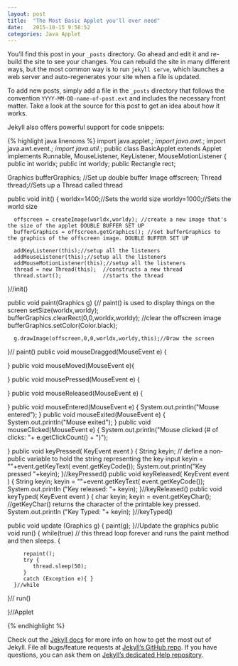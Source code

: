 ```yaml
---
layout: post
title:  "The Most Basic Applet you'll ever need"
date:   2015-10-15 9:58:52
categories: Java Applet
---
```

You’ll find this post in your `_posts` directory. Go ahead and edit it and re-build the site to see your changes. You can rebuild the site in many different ways, but the most common way is to run `jekyll serve`, which launches a web server and auto-regenerates your site when a file is updated.

To add new posts, simply add a file in the `_posts` directory that follows the convention `YYYY-MM-DD-name-of-post.ext` and includes the necessary front matter. Take a look at the source for this post to get an idea about how it works.

Jekyll also offers powerful support for code snippets:

{% highlight java linenoms %}
import java.applet.*;
import java.awt.*;
import java.awt.event.*;
import java.util.*;
public class BasicApplet extends Applet implements Runnable, MouseListener, KeyListener, MouseMotionListener
{
   public int worldx;
   public int worldy;
   public Rectangle rect;
   
   Graphics bufferGraphics; //Set up double buffer
   Image offscreen;
   Thread thread;//Sets up a Thread called thread

   public void init()
   {
      worldx=1400;//Sets the world size
      worldy=1000;//Sets the world size

      offscreen = createImage(worldx,worldy); //create a new image that's the size of the applet DOUBLE BUFFER SET UP
      bufferGraphics = offscreen.getGraphics(); //set bufferGraphics to the graphics of the offscreen image. DOUBLE BUFFER SET UP
   
      addKeyListener(this);//setup all the listeners
      addMouseListener(this);//setup all the listeners
      addMouseMotionListener(this);//setup all the listeners
      thread = new Thread(this);  //constructs a new thread
      thread.start();             //starts the thread
   }//init()
   
   public void paint(Graphics g) 
   {// paint() is used to display things on the screen
      setSize(worldx,worldy);
      bufferGraphics.clearRect(0,0,worldx,worldy); //clear the offscreen image
      bufferGraphics.setColor(Color.black);
      
      g.drawImage(offscreen,0,0,worldx,worldy,this);//Draw the screen
   }// paint()
   public void mouseDragged(MouseEvent e) {
   	
   }
   public void mouseMoved(MouseEvent e){
   
   }
   public void mousePressed(MouseEvent e) 
   {
   
   }
   public void mouseReleased(MouseEvent e) 
   {
   
   }
   public void mouseEntered(MouseEvent e) 
   {
      System.out.println("Mouse entered");
   }
   public void mouseExited(MouseEvent e) 
   {
      System.out.println("Mouse exited");
   }
   public void mouseClicked(MouseEvent e) 
   {
      System.out.println("Mouse clicked (# of clicks: "+ e.getClickCount() + ")");
      
   }
   public void keyPressed( KeyEvent event ) 
   {
      String keyin; // define a non‐public variable to hold the string representing the key input
      keyin = ""+event.getKeyText( event.getKeyCode()); 
      System.out.println("Key pressed "+keyin);
   }//keyPressed()
   public void keyReleased( KeyEvent event ) 
   {
      String keyin;
      keyin = ""+event.getKeyText( event.getKeyCode()); 
      System.out.println ("Key released: "+ keyin);
   }//keyReleased()
   public void keyTyped( KeyEvent event ) 
   {
      char keyin;
      keyin = event.getKeyChar(); //getKeyChar() returns the character of the printable key pressed. 
      System.out.println ("Key Typed: "+ keyin);
   }//keyTyped()
  
   public void update (Graphics g) 
   {
      paint(g); 
   }//Update the graphics
   public void run() 
   {
      while(true) // this thread loop forever and runs the paint method and then sleeps.
      {
         
         repaint();
         try {
            thread.sleep(50);
         }
         catch (Exception e){ }
      }//while
   }// run()

}//Applet

{% endhighlight %}

Check out the [Jekyll docs][jekyll] for more info on how to get the most out of Jekyll. File all bugs/feature requests at [Jekyll’s GitHub repo][jekyll-gh]. If you have questions, you can ask them on [Jekyll’s dedicated Help repository][jekyll-help].

[jekyll]:      http://jekyllrb.com
[jekyll-gh]:   https://github.com/jekyll/jekyll
[jekyll-help]: https://github.com/jekyll/jekyll-help
